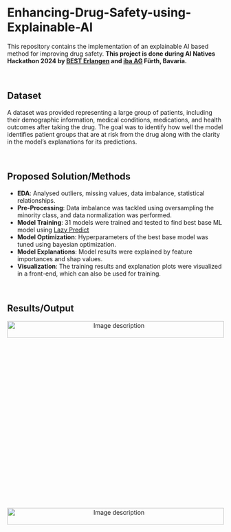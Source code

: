 # Enhancing-Drug-Safety-using-Explainable-AI

This repository contains the implementation of an explainable AI based method for improving drug safety.
**This project is done during AI Natives Hackathon 2024 by [BEST Erlangen](https://www.best-erlangen.de/) and [iba AG](https://www.iba-ag.com/de/) Fürth, Bavaria.**

&nbsp;
&nbsp;

## Dataset
A dataset was provided representing a large group of patients, including their demographic information, medical conditions, medications, and health outcomes after taking the drug. The goal was to identify how well the model identifies patient groups that are at risk from the drug along with the clarity in the model’s explanations for its predictions. 

&nbsp;
&nbsp;

## Proposed Solution/Methods
- <strong>EDA</strong>: Analysed outliers, missing values, data imbalance, statistical relationships.
- <strong>Pre-Processing</strong>: Data imbalance was tackled using oversampling the minority class, and data normalization was performed.
- <strong>Model Training</strong>: 31 models were trained and tested to find best base ML model using [Lazy Predict](https://pypi.org/project/lazypredict/)
- <strong>Model Optimization</strong>: Hyperparameters of the best base model was tuned using bayesian optimization.
- <strong>Model Explanations</strong>: Model results were explained by feature importances and shap values.
- <strong>Visualization</strong>: The training results and explanation plots were visualized in a front-end, which can also be used for training.

&nbsp;
&nbsp;

## Results/Output
<p align="center">
  <img src="https://github.com/arkanivasarkar/Enhancing-Drug-Safety-using-Explainable-AI/blob/main/Resources/frontend.png" alt="Image description" width="100%" height="10%">
</p>

&nbsp;

<p align="center">
  <img src="https://github.com/arkanivasarkar/Enhancing-Drug-Safety-using-Explainable-AI/blob/main/Resources/metrics.png" alt="Image description" width="100%" height="10%">
</p>

&nbsp;
&nbsp;



